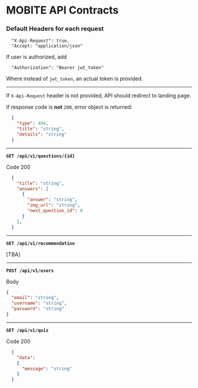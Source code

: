# MOBITE API Contracts

### Default Headers for each request
```
  "X-Api-Request": true,
  "Accept: "application/json"
```

If user is authorized, add 
```
  "Authorization": "Bearer jwt_token"
```
Where instead of `jwt_token`, an actual token is provided.

---

If `X-Api-Request` header is not provided, API should redirect to landing page.

If response code is **not** `200`, error object is returned:

```json
  {
    "type": 404,
    "title": "string",
    "details": "string"
  }
```

---

**`GET /api/v1/questions/{id}`**

Code 200
```json
  {
    "title": "string",
    "answers": [
      {
        "answer": "string",
        "img_url": "string",
        "next_question_id": 0
      }
    ],
  }
```

---

**`GET /api/v1/recommendation`**

[TBA]

---

**`POST /api/v1/users`**

Body
```json
{
  "email": "string",
  "username": "string",
  "password": "string"
}
```

---

**`GET /api/v1/quiz`**

Code 200
```json
  {
    "data":
    {
      "message": "string" 
    }
  }
```


